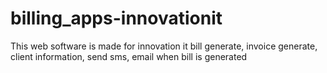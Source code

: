# billing_apps-innovationit
 This web software is made for innovation it bill generate, invoice generate, client information, send sms, email when bill is generated 
